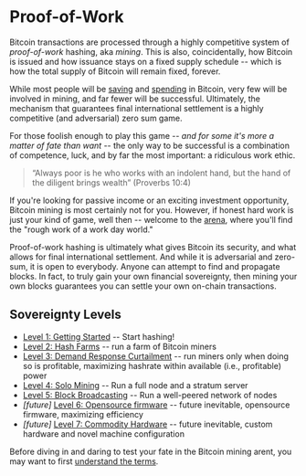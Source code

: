 <!--

Lord Jesus Christ
Son of God
Have mercy on me, a sinner

Grant me wisdom and guidance to speak the truth

-->
# Proof-of-Work

Bitcoin transactions are processed through
 a highly competitive system of
 *proof-of-work* hashing, aka *mining*.
This is also, coincidentally, how Bitcoin
 is issued and how issuance stays on
 a fixed supply schedule -- which is how the total supply of Bitcoin will remain fixed, forever.

While most people will be
 [saving](../saving/)
 and
 [spending](../commerce) in Bitcoin,
 very few will be involved
 in mining, and far fewer will be successful.
Ultimately, the mechanism that guarantees
 final international settlement is a
 highly competitive (and adversarial)
 zero sum game.

For those foolish enough to play this game
 -- *and for some it's more a matter of fate than want* --
 the only way to be successful is a
 combination of competence, luck, and
 by far the most important: a ridiculous 
 work ethic.

> “Always poor is he who works with an indolent hand, but the hand of the diligent brings wealth” (Proverbs 10:4)

If you're looking for passive income or an exciting investment opportunity,
 Bitcoin mining is most certainly not
 for you.
However, if honest hard work is just your kind of game, well then -- welcome to the
 [arena](https://en.wikipedia.org/wiki/Citizenship_in_a_Republic), where you'll find the "rough work of a work day world."

Proof-of-work hashing is ultimately what gives Bitcoin its security, and what allows for final international settlement.
And while it is adversarial and zero-sum, it is open to everybody.
Anyone can attempt to find and propagate blocks.
In fact, to truly gain your own financial sovereignty, then mining your own blocks guarantees you can settle your own on-chain transactions.


## Sovereignty Levels

* [Level 1: Getting Started](sovereignty/level-1) -- Start hashing!
* [Level 2: Hash Farms](sovereignty/level-2) -- run a farm of Bitcoin miners
* [Level 3: Demand Response Curtailment](sovereignty/level-3) -- run miners only when doing so is profitable, maximizing hashrate within available (i.e., profitable) power
* [Level 4: Solo Mining](sovereignty/level-4) -- Run a full node and a stratum server
* [Level 5: Block Broadcasting](sovereignty/level-5) -- Run a well-peered network of nodes
* *[future]* [Level 6: Opensource firmware](sovereignty/level-6) -- future inevitable, opensource firmware, maximizing efficiency 
* *[future]* [Level 7: Commodity Hardware](sovereignty/level-7) -- future inevitable, custom hardware and novel machine configuration 

Before diving in and daring to test your fate in the Bitcoin mining arent, you may want to first
 [understand the terms](understand-the-terms.md).









 

